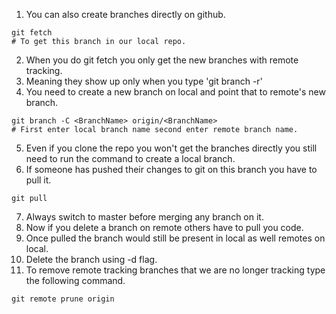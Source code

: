 1. You can also create branches directly on github.
``` shell
git fetch
# To get this branch in our local repo.
```
2. When you do git fetch you only get the new branches with remote tracking.
3. Meaning they show up only when you type 'git branch -r'
4. You need to create a new branch on local and point that to remote's new branch.
``` shell
git branch -C <BranchName> origin/<BranchName>
# First enter local branch name second enter remote branch name.
```
5. Even if you clone the repo you won't get the branches directly you still need to run the command to create a local branch.
6. If someone has pushed their changes to git on this branch you have to pull it.
``` shell
git pull
```
7. Always switch to master before merging any branch on it.
8. Now if you delete a branch on remote others have to pull you code.
9. Once pulled the branch would still be present in local as well remotes on local.
10. Delete the branch using -d flag.
11. To remove remote tracking branches that we are no longer tracking type the following command.
``` shell
git remote prune origin
```
